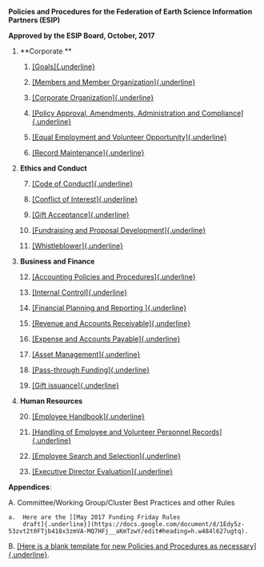 **Policies and Procedures for the Federation of Earth Science
Information Partners (ESIP)**

**Approved by the ESIP Board, October, 2017**

1.  **Corporate **

    1.  [[Goals]{.underline}](https://docs.google.com/document/d/1ALmz65JTs9EgcQiRMbO1KOqN_IY6qBvLGw0osgyICK8/edit)

    2.  [[Members and Member
        Organization]{.underline}](https://docs.google.com/document/d/1RmbfgKkhazUsYr1aOvC4tuBam9wzp5H8tLuFOL4pN6E/edit)

    3.  [[Corporate
        Organization]{.underline}](https://docs.google.com/document/d/1VkwaJ0h5i2tmfdoQoTXlx4Sg03vbo6RfNTLjKiqdfQU/edit)

    4.  [[Policy Approval, Amendments, Administration and
        Compliance]{.underline}](https://docs.google.com/document/d/1fPeLI-LI1SS4mOQpp9sY5w_Y4uaaVPudRouWABLi_NE/edit)

    5.  [[Equal Employment and Volunteer
        Opportunity]{.underline}](https://docs.google.com/document/d/1NH7ZiBgiQQyezAA6lFHJGgrOfmIf6WF9KCVYJy6q3Yk/edit?usp=sharing)

    6.  [[Record
        Maintenance]{.underline}](https://docs.google.com/document/d/1G9n1sOxDuSsRgtYnn0P-ityWNmc5Z5v34XoFSKYHQxk/edit?usp=sharing)

2.  **Ethics and Conduct**

    7.  [[Code of
        Conduct]{.underline}](https://docs.google.com/document/d/1nlAeEKF9Q-mGmdb3CYMkOiCn4c4w2WXaLNB21NWW8ww/edit)

    8.  [[Conflict of
        Interest]{.underline}](https://drive.google.com/open?id=18qD_nKQs_wGNc5oie9z3d8t2l38q1l69p93T9Lz3LZk)

    9.  [[Gift
        Acceptance]{.underline}](https://docs.google.com/document/d/1mwHv6wpNNExWDb7vlqo0kUbKgKY0aoC4NMqUsLmtE90/edit)

    10. [[Fundraising and Proposal
        Development]{.underline}](https://docs.google.com/document/d/12TFNz4BccZNrv84CT13r53Y0HADHFrAhWyNYqr6jLk4/edit)

    11. [[Whistleblower]{.underline}](https://docs.google.com/a/esipfed.org/document/d/1Yqlpx2MplT4D-YLNTXtKHAlg8WlgHgNqFFnZI85T140/edit?usp=sharing)

3.  **Business and Finance**

    12. [[Accounting Policies and
        Procedures]{.underline}](https://docs.google.com/document/d/1nigglLaIxD13folcFVI4kRvFYi_wHYinyf2xo9Se7J0/edit?usp=sharing)

    13. [[Internal
        Control]{.underline}](https://docs.google.com/document/d/1bsltoqR8UG7LxJhQaI8go2nJtfOq8HciDUFacCZ7wd8/edit?usp=sharing)

    14. [[Financial Planning and Reporting
        ]{.underline}](https://docs.google.com/document/d/1T1hbhVer4WKxVuwsf01VzgSDilBcZNxGfZcylep0WM4/edit?usp=sharing)

    15. [[Revenue and Accounts
        Receivable]{.underline}](https://docs.google.com/document/d/1owM2eBz3MgJkJO3DUMqAD5KNA5Q-1ihNNpPEqRvwwSw/edit)

    16. [[Expense and Accounts
        Payable]{.underline}](https://docs.google.com/document/d/13z779I-kNX4KD2ZXDnUeWU3HxqX7BrLMAS7PKj0Cwbo/edit)

    17. [[Asset
        Management]{.underline}](https://docs.google.com/document/d/1Q8Q4Iz-yx0xGvCPCqCukrPnjhljxnLGBR4lBK11HoBs/edit)

    18. [[Pass-through
        Funding]{.underline}](https://docs.google.com/document/d/1By4_JyyyNIdozIeeZRBXWY5-OJbSiXMzh3k8qTkTXnY/edit)

    19. [[Gift
        issuance]{.underline}](https://docs.google.com/document/d/17BymNsvh0v4cLe1MRgWpB_ht2slklF-S-eDsLV_ppFU/edit#heading=h.p9muwiynpk5j)

4.  **Human Resources**

    20. [[Employee
        Handbook]{.underline}](https://docs.google.com/document/d/1QlIbnYt5JrGgCItLtHpiWWkFbAiE7BYUfp-k-05S2co/edit)

    21. [[Handling of Employee and Volunteer Personnel
        Records]{.underline}](https://drive.google.com/open?id=1uDNC_w3PWYiysQrh9bBAWtQW0sZLpkW9rRDE-ogzueY)

    22. [[Employee Search and
        Selection]{.underline}](https://drive.google.com/open?id=1k4yopLNdB3_I8ewNb2QiDz07tCLZw5Y4ZRTXDJjIkfU)

    23. [[Executive Director
        Evaluation]{.underline}](https://docs.google.com/document/d/1cm0UcjgA7sWDQQOz2aYwiM68lQBWjGbFnQ_UCSw_F7w/edit)

**Appendices**:

A.  Committee/Working Group/Cluster Best Practices and other Rules

    a.  Here are the [[May 2017 Funding Friday Rules
        draft]{.underline}](https://docs.google.com/document/d/1Edy5z-53zvt2t0FTjb418x3zmVA-MQ7HFj__aKmTzwY/edit#heading=h.w484l627ugtq).

B.  [[Here is a blank template for new Policies and Procedures as
    necessary]{.underline}](https://drive.google.com/open?id=0B5JaTIDjdUK5ZVFxSFM4U2VSUUU).
